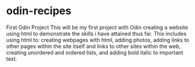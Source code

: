 # odin-recipes
First Odin Project
This will be my first project with Odin creating a website using html to demonstrate the skills i have attained thus far. This includes using html to: creating webpages with html, adding photos, adding links to other pages within the site itself and links to other sites within the web, creating unordered and ordered lists, and adding bold italic to important text.